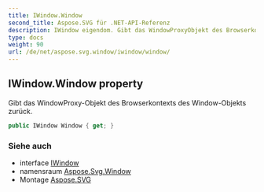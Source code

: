 ```yaml
---
title: IWindow.Window
second_title: Aspose.SVG für .NET-API-Referenz
description: IWindow eigendom. Gibt das WindowProxyObjekt des Browserkontexts des WindowObjekts zurück.
type: docs
weight: 90
url: /de/net/aspose.svg.window/iwindow/window/
---
```

## IWindow.Window property

Gibt das WindowProxy-Objekt des Browserkontexts des Window-Objekts zurück.

```csharp
public IWindow Window { get; }
```

### Siehe auch

* interface [IWindow](../)
* namensraum [Aspose.Svg.Window](../../iwindow/)
* Montage [Aspose.SVG](../../../)


